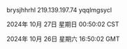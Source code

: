 brysjhhrhl 219.139.197.74 yqqlmgsycl

2024年 10月 27日 星期日 00:50:02 CST

2024年 10月 26日 星期六 16:50:02 GMT
